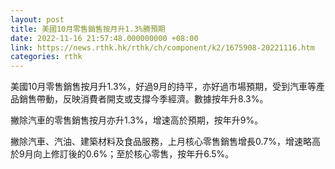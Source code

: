 ```yaml
---
layout: post
title: 美國10月零售銷售按月升1.3%勝預期
date: 2022-11-16 21:57:48.000000000 +08:00
link: https://news.rthk.hk/rthk/ch/component/k2/1675908-20221116.htm
categories: rthk
---
```


美國10月零售銷售按月升1.3%，好過9月的持平，亦好過市場預期，受到汽車等產品銷售帶動，反映消費者開支或支撐今季經濟。數據按年升8.3%。

撇除汽車的零售銷售按月亦升1.3%，增速高於預期，按年升9%。

撇除汽車、汽油、建築材料及食品服務，上月核心零售銷售增長0.7%，增速略高於9月向上修訂後的0.6%；至於核心零售，按年升6.5%。
